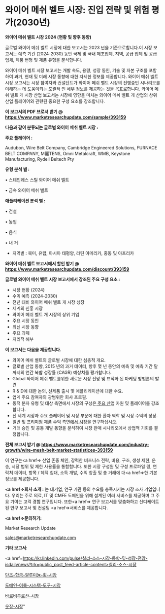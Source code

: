 # 와이어 메쉬 벨트 시장: 진입 전략 및 위험 평가(2030년)

<strong>와이어 메쉬 벨트 시장 2024 (현황 및 향후 동향)</strong>

글로벌 와이어 메쉬 벨트 시장에 대한 보고서는 2023 년을 기준으로합니다.이 시장 보고서는 예측 기간 (2024-2030) 동안 국제 및 국내 제조업체, 지역, 공급 업체 및 공급 업체, 제품 변형 및 제품 유형을 분석합니다.

와이어 메쉬 벨트 시장 보고서는 개발 속도, 용량, 성장 동인, 기술 및 자본 구조를 포함하여 과거, 현재 및 미래 시장 동향에 대한 자세한 정보를 제공합니다. 와이어 메쉬 벨트 시장 보고서는 시장 참여자와 컨설턴트가 와이어 메쉬 벨트 시장의 진행중인 시나리오를 이해하는 데 도움이되는 포괄적 인 세부 정보를 제공하는 것을 목표로합니다. 와이어 메쉬 벨트 개 시장 산업 보고서는 시장에 영향을 미치는 와이어 메쉬 벨트 개 산업의 상위 산업 플레이어와 관련된 중요한 구성 요소를 강조합니다.



<strong>이 보고서의 PDF 브로셔 받기 @ <a href=https://www.marketresearchupdate.com/sample/393159>https://www.marketresearchupdate.com/sample/393159</a></strong>



<strong>다음과 같이 분류되는 글로벌 와이어 메쉬 벨트 시장 :</strong>



<strong>주요 플레이어 :</strong>

Audubon, Wire Belt Company, Cambridge Engineered Solutions, FURNACE BELT COMPANY, M麗TENS, Omni Metalcraft, WMB, Keystone Manufacturing, Rydell Beltech Pty



<strong>유형 분석 별 :</strong>

• 스테인레스 스틸 와이어 메쉬 벨트

• 금속 와이어 메쉬 벨트



<strong>애플리케이션 분석 별 :</strong>

• 건설

• 농업

• 음식

• 내 거

<ul>
  <li>지역별 : 북미, 유럽, 아시아 태평양, 라틴 아메리카, 중동 및 아프리카</li>
</ul>


<strong>와이어 메쉬 벨트 보고서에서 할인 받기 @ <a href=https://www.marketresearchupdate.com/discount/393159>https://www.marketresearchupdate.com/discount/393159</a></strong>



<strong>글로벌 와이어 메쉬 벨트 시장 보고서에서 강조된 주요 구성 요소 :</strong>
<ul>
  <li>시장 현황 (2024)</li>
  <li>수익 예측 (2024-2030)</li>
  <li>전년 대비 와이어 메쉬 벨트 개 시장 성장</li>
  <li>세계의 신흥 시장</li>
  <li>와이어 메쉬 벨트 개 시장의 상위 기업</li>
  <li>주요 시장 동인</li>
  <li>최신 시장 동향</li>
  <li>주요 과제</li>
  <li>지리적 해부</li>
</ul>


<strong>이 보고서는 다음을 제공합니다.</strong>
<ul>
  <li>와이어 메쉬 벨트의 글로벌 시장에 대한 심층적 개요.</li>
  <li>글로벌 산업 동향, 2015 년의 과거 데이터, 향후 몇 년 동안의 예측 및 예측 기간 말까지의 연간 복합 성장률 (CAGR) 예상치를 평가합니다.</li>
  <li>Global 와이어 메쉬 벨트를위한 새로운 시장 전망 및 표적화 된 마케팅 방법론의 발견</li>
  <li>R &amp; D에 대한 논의, 신제품 출시 및 애플리케이션에 대한 수요.</li>
  <li>업계 주요 참여자의 광범위한 회사 프로필.</li>
  <li>동적 분자 유형 및 대상 측면에서 시장의 구성은<a href=> 주요 산</a>업 자원 및 플레이어를 강조합니다.</li>
  <li>전 세계 시장과 주요 플레이어 및 시장 부문에 대한 환자 역학 및 시장 수익의 성장.</li>
  <li>일반 및 프리미엄 제품 수익 측면<a href=>에서 시</a>장을 연구하십시오.</li>
  <li>거래 승인 및 공동 개발 동향을 분석하여 시장 판매 시나리오에서 상업적 기회를 결정합니다.</li>
</ul>



<strong>전체 보고서 받기 @ <a href=https://www.marketresearchupdate.com/industry-growth/wire-mesh-belt-market-statistices-393159>https://www.marketresearchupdate.com/industry-growth/wire-mesh-belt-market-statistices-393159</a></strong>

이 연구는<a href=> 산업 존중</a> 체인, 강력한 비즈니스 전략, 비용, 구조, 생성 제한, 운송, 시장 범위 및 제한 사용률을 통합합니다. 또한 시장 구성원 및 구성 프로파일 링, 연락처 데이터, 항목 / 혜택 침대, 소득 개발, 수익 창출 및 총 거래에 대<a href=>한 기본 </a>정보를 제공합니다.



<strong><a href=>회사 소</a>개 :</strong>
는 대기업, 연구 기관 등의 수요를 충족시키는 시장 조사 기업입니다. 우리는 주로 의료, IT 및 CMFE 도메인을 위해 설계된 여러 서비스를 제공하며 그 주요 기여는 고객 경험 연구입니다. 또한<a href=> 연구 보</a>고서를 맞춤화하고 신디케이트 된 연구 보고서 및 컨설팅 <a href=>서비스</a>를 제공합니다.



<strong><a href=>문의하기:</a></strong>

Market Research Update

sales@marketresearchupdate.com



<strong>기타 보고서:</strong>

<a href=https://kr.linkedin.com/pulse/칠리-소스-시장-동향-및-성장-전망-isdailynews?trk=public_post_feed-article-content>칠리-소스-시장</a>

<a href=https://www.linkedin.com/pulse/단조-합금-알루미늄-휠-시장-현재-및-미래-성장-2029-isdailynews/>단조-합금-알루미늄-휠-시장</a>

<a href=https://www.linkedin.com/pulse/도메인-이름-시스템-도구-시장-경쟁-분석-및-성장-잠재력-2029-isdailynews-lg8sf/>도메인-이름-시스템-도구-시장</a>

<a href=https://www.linkedin.com/pulse/바르비투르산-시장-세분화-연구-및-목표-고객2029년-analytics-alchemy-360-analysis-sgrrf/>바르비투르산-시장</a>

<a href=https://www.linkedin.com/pulse/옷장-시장-경쟁-분석-및-성장-잠재력-2030-analytics-alchemy-360-analysis-pf8rf/>옷장-시장</a>"
